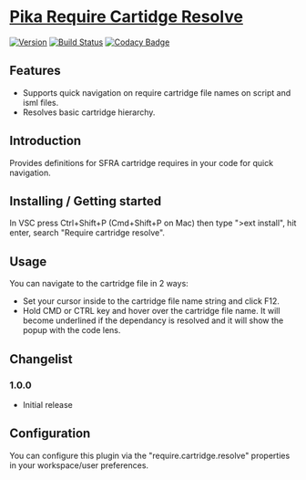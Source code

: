 # [Pika Require Cartidge Resolve](https://github.com/pikamachu/pika-vscode-ext-require-cartidge-resolve)

[![Version](https://vsmarketplacebadge.apphb.com/version/pikamachu.require-cartidge-resolve.svg)](https://marketplace.visualstudio.com/items?itemName=pikamachu.require-cartidge-resolve)
[![Build Status](https://img.shields.io/travis/pikamachu/pika-vscode-ext-require-cartidge-resolve/master.svg)](https://travis-ci.org/pikamachu/pika-vscode-ext-require-cartidge-resolve)
[![Codacy Badge](https://api.codacy.com/project/badge/Grade/7a5d465f487e4f55a8e50e8201cc69b1)](https://www.codacy.com/project/antonio.marin.jimenez/pika-vscode-ext-require-cartidge-resolve/dashboard?utm_source=github.com&amp;utm_medium=referral&amp;utm_content=pikamachu/pika-vscode-ext-require-cartidge-resolve&amp;utm_campaign=Badge_Grade_Dashboard)

## Features

 - Supports quick navigation on require cartridge file names on script and isml files.
 - Resolves basic cartridge hierarchy. 

## Introduction

Provides definitions for SFRA cartridge requires in your code for quick navigation.

## Installing / Getting started 

In VSC press Ctrl+Shift+P (Cmd+Shift+P on Mac) then type ">ext install", hit enter, search "Require cartridge resolve".

## Usage

You can navigate to the cartridge file in 2 ways:

 - Set your cursor inside to the cartridge file name string and click F12.
 - Hold CMD or CTRL key and hover over the cartridge file name. It will become underlined if the dependancy is resolved and it will show the popup with the code lens.

## Changelist
### 1.0.0

 - Initial release

## Configuration

You can configure this plugin via the "require.cartridge.resolve" properties in your workspace/user preferences.
